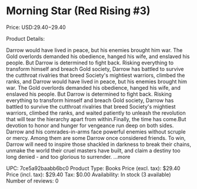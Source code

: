 # Morning Star (Red Rising #3)

Price: USD:$29.40-$29.40

Product Details:

Darrow would have lived in peace, but his enemies brought him war. The Gold overlords demanded his obedience, hanged his wife, and enslaved his people. But Darrow is determined to fight back. Risking everything to transform himself and breach Gold society, Darrow has battled to survive the cutthroat rivalries that breed Society's mightiest warriors, climbed the ranks, and Darrow would have lived in peace, but his enemies brought him war. The Gold overlords demanded his obedience, hanged his wife, and enslaved his people. But Darrow is determined to fight back. Risking everything to transform himself and breach Gold society, Darrow has battled to survive the cutthroat rivalries that breed Society's mightiest warriors, climbed the ranks, and waited patiently to unleash the revolution that will tear the hierarchy apart from within.Finally, the time has come.But devotion to honor and hunger for vengeance run deep on both sides. Darrow and his comrades-in-arms face powerful enemies without scruple or mercy. Among them are some Darrow once considered friends. To win, Darrow will need to inspire those shackled in darkness to break their chains, unmake the world their cruel masters have built, and claim a destiny too long denied - and too glorious to surrender. ...more

UPC: 7ce5a92baabb6bc0
Product Type: Books
Price (excl. tax): $29.40
Price (incl. tax): $29.40
Tax: $0.00
Availability: In stock (3 available)
Number of reviews: 0